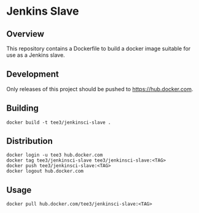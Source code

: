 # Jenkins Slave

## Overview

This repository contains a Dockerfile to build a docker image suitable
for use as a Jenkins slave.

## Development

Only releases of this project should be pushed to
https://hub.docker.com.

## Building

``` shell
docker build -t tee3/jenkinsci-slave .
```

## Distribution

``` shell
docker login -u tee3 hub.docker.com
docker tag tee3/jenkinsci-slave tee3/jenkinsci-slave:<TAG>
docker push tee3/jenkinsci-slave:<TAG>
docker logout hub.docker.com
```

## Usage

``` shell
docker pull hub.docker.com/tee3/jenkinsci-slave:<TAG>
```
